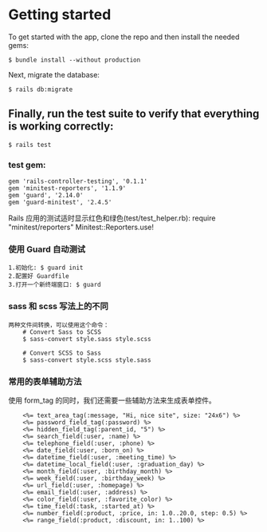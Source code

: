 # Getting started
To get started with the app, clone the repo and then install the needed gems:

```
$ bundle install --without production
```

Next, migrate the database:

```
$ rails db:migrate
```

## Finally, run the test suite to verify that everything is working correctly:

```
$ rails test
```

### test gem:
	gem 'rails-controller-testing', '0.1.1'
	gem 'minitest-reporters', '1.1.9'
	gem 'guard', '2.14.0'
	gem 'guard-minitest', '2.4.5'

Rails 应用的测试适时显示红色和绿色(test/test_helper.rb):
	require "minitest/reporters"
	Minitest::Reporters.use!

### 使用 Guard 自动测试
	1.初始化: $ guard init
	2.配置好 Guardfile
	3.打开一个新终端窗口: $ guard

### sass 和 scss 写法上的不同
	两种文件间转换，可以使用这个命令：
		# Convert Sass to SCSS
		$ sass-convert style.sass style.scss

		# Convert SCSS to Sass
		$ sass-convert style.scss style.sass

### 常用的表单辅助方法

使用 form_tag 的同时，我们还需要一些辅助方法来生成表单控件。

```
	<%= text_area_tag(:message, "Hi, nice site", size: "24x6") %>
	<%= password_field_tag(:password) %>
	<%= hidden_field_tag(:parent_id, "5") %>
	<%= search_field(:user, :name) %>
	<%= telephone_field(:user, :phone) %>
	<%= date_field(:user, :born_on) %>
	<%= datetime_field(:user, :meeting_time) %>
	<%= datetime_local_field(:user, :graduation_day) %>
	<%= month_field(:user, :birthday_month) %>
	<%= week_field(:user, :birthday_week) %>
	<%= url_field(:user, :homepage) %>
	<%= email_field(:user, :address) %>
	<%= color_field(:user, :favorite_color) %>
	<%= time_field(:task, :started_at) %>
	<%= number_field(:product, :price, in: 1.0..20.0, step: 0.5) %>
	<%= range_field(:product, :discount, in: 1..100) %>
```